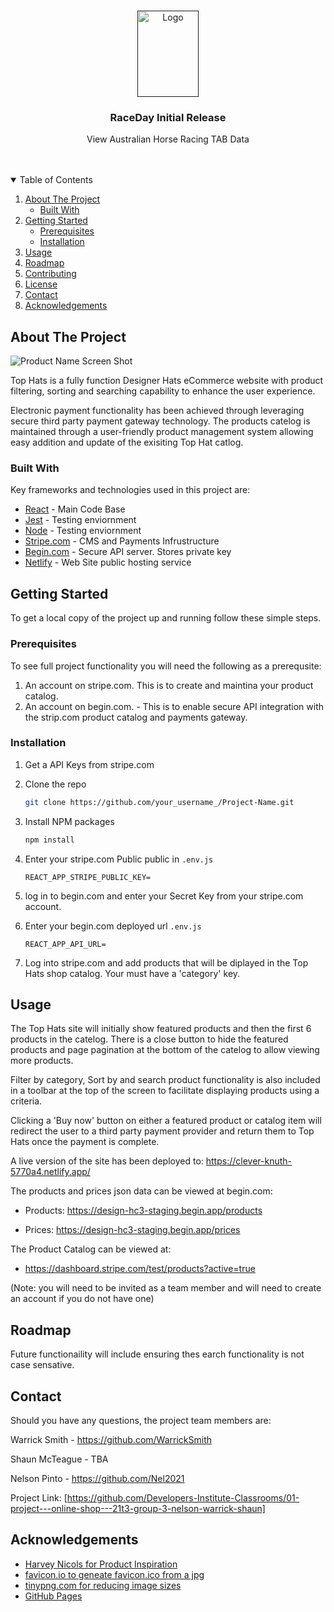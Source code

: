 <!-- PROJECT LOGO -->
<br />
<p align="center">
  <a href="">
    <img src="public/thlogo.jpg" alt="Logo" width="98" height="138">
  </a>

  <h3 align="center">RaceDay Initial Release</h3>

  <p align="center">
    View Australian Horse Racing TAB Data
    <br />
    <br />
    <br />
  </p>
</p>

<!-- TABLE OF CONTENTS -->
<details open="open">
  <summary>Table of Contents</summary>
  <ol>
    <li>
      <a href="#about-the-project">About The Project</a>
      <ul>
        <li><a href="#built-with">Built With</a></li>
      </ul>
    </li>
    <li>
      <a href="#getting-started">Getting Started</a>
      <ul>
        <li><a href="#prerequisites">Prerequisites</a></li>
        <li><a href="#installation">Installation</a></li>
      </ul>
    </li>
    <li><a href="#usage">Usage</a></li>
    <li><a href="#roadmap">Roadmap</a></li>
    <li><a href="#contributing">Contributing</a></li>
    <li><a href="#license">License</a></li>
    <li><a href="#contact">Contact</a></li>
    <li><a href="#acknowledgements">Acknowledgements</a></li>
  </ol>
</details>

<!-- ABOUT THE PROJECT -->

## About The Project

![Product Name Screen Shot][product-screenshot]

Top Hats is a fully function Designer Hats eCommerce website with product filtering, sorting and searching capability to enhance the user experience.

Electronic payment functionality has been achieved through leveraging secure third party payment gateway technology.
The products catelog is maintained through a user-friendly product management system allowing easy addition and update of the exisiting Top Hat catlog.

### Built With

Key frameworks and technologies used in this project are:

- [React](https://reactjs.org/) - Main Code Base
- [Jest](https://jestjs.io/) - Testing enviornment
- [Node](https://nodejs.org/) - Testing enviornment
- [Stripe.com](https://stripe.com) - CMS and Payments Infrustructure
- [Begin.com](https://begin.com) - Secure API server. Stores private key
- [Netlify](https://www.netlify.com/) - Web Site public hosting service

<!-- GETTING STARTED -->

## Getting Started

To get a local copy of the project up and running follow these simple steps.

### Prerequisites

To see full project functionality you will need the following as a prerequsite:

1. An account on stripe.com. This is to create and maintina your product catalog.
2. An account on begin.com. - This is to enable secure API integration with the strip.com product catalog and payments gateway.

### Installation

1. Get a API Keys from stripe.com
2. Clone the repo
   ```sh
   git clone https://github.com/your_username_/Project-Name.git
   ```
3. Install NPM packages
   ```sh
   npm install
   ```
4. Enter your stripe.com Public public in `.env.js`
   ```JS
   REACT_APP_STRIPE_PUBLIC_KEY=
   ```
5. log in to begin.com and enter your Secret Key from your stripe.com account.
6. Enter your begin.com deployed url `.env.js`

   ```JS
   REACT_APP_API_URL=
   ```

7. Log into stripe.com and add products that will be diplayed in the Top Hats shop catalog. Your must have a 'category' key.

<!-- USAGE EXAMPLES -->

## Usage

The Top Hats site will initially show featured products and then the first 6 products in the catelog. There is a close button to hide the featured products and page pagination at the bottom of the catelog to allow viewing more products.

Filter by category, Sort by and search product functionality is also included in a toolbar at the top of the screen to facilitate displaying products using a criteria.

Clicking a 'Buy now' button on either a featured product or catalog item will redirect the user to a third party payment provider and return them to Top Hats once the payment is complete.

A live version of the site has been deployed to: https://clever-knuth-5770a4.netlify.app/

The products and prices json data can be viewed at begin.com:

- Products: https://design-hc3-staging.begin.app/products

- Prices: https://design-hc3-staging.begin.app/prices

The Product Catalog can be viewed at:

- https://dashboard.stripe.com/test/products?active=true

(Note: you will need to be invited as a team member and will need to create an account if you do not have one)

<!-- ROADMAP -->

## Roadmap

Future functionaility will include ensuring thes earch functionality is not case sensative.

<!-- CONTACT -->

## Contact

Should you have any questions, the project team members are:

Warrick Smith - https://github.com/WarrickSmith

Shaun McTeague - TBA

Nelson Pinto - https://github.com/Nel2021

Project Link: [https://github.com/Developers-Institute-Classrooms/01-project---online-shop---21t3-group-3-nelson-warrick-shaun]

<!-- ACKNOWLEDGEMENTS -->

## Acknowledgements

- [Harvey Nicols for Product Inspiration](https://www.harveynichols.com/int/mens/all-accessories/hats/)
- [favicon.io to geneate favicon.ico from a jpg](hhttps://favicon.io/favicon-converter/)
- [tinypng.com for reducing image sizes](https://tinypng.com/)
- [GitHub Pages](https://pages.github.com)

[product-screenshot]: public/thhome.png
